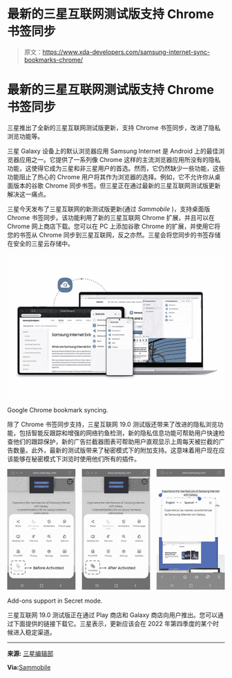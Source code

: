 # 最新的三星互联网测试版支持 Chrome 书签同步

> 原文：<https://www.xda-developers.com/samsung-internet-sync-bookmarks-chrome/>

# 最新的三星互联网测试版支持 Chrome 书签同步

三星推出了全新的三星互联网测试版更新，支持 Chrome 书签同步，改进了隐私浏览功能等。

三星 Galaxy 设备上的默认浏览器应用 Samsung Internet 是 Android 上的最佳浏览器应用之一。它提供了一系列像 Chrome 这样的主流浏览器应用所没有的隐私功能，这使得它成为三星和非三星用户的首选。然而，它仍然缺少一些功能，这些功能阻止了热心的 Chrome 用户将其作为浏览器的选择。例如，它不允许你从桌面版本的谷歌 Chrome 同步书签。但三星正在通过最新的三星互联网测试版更新解决这一痛点。

三星今天发布了三星互联网的新测试版更新(通过 *Sammobile* )，支持桌面版 Chrome 书签同步。该功能利用了新的三星互联网 Chrome 扩展，并且可以在 Chrome 网上商店下载。您可以在 PC 上添加谷歌 Chrome 的扩展，并使用它将您的书签从 Chrome 同步到三星互联网，反之亦然。三星会将您同步的书签存储在安全的三星云存储中。

 <picture>![Samsung Internet Chrome bookmark syncing.](img/0588661ff54dca6fde4df9a63821b5ee.png)</picture> 

Google Chrome bookmark syncing.

除了 Chrome 书签同步支持，三星互联网 19.0 测试版还带来了改进的隐私浏览功能，包括智能反跟踪和增强的网络钓鱼检测，新的隐私信息功能可帮助用户快速检查他们的跟踪保护，新的广告拦截器图表可帮助用户直观显示上周每天被拦截的广告数量。此外，最新的测试版带来了秘密模式下的附加支持。这意味着用户现在应该能够在秘密模式下浏览时使用他们所有的插件。

 <picture>![Samsung Internet add-ons support in Secret mode.](img/8a5f2a15e9095e73c1941eed280adf1f.png)</picture> 

Add-ons support in Secret mode.

三星互联网 19.0 测试版正在通过 Play 商店和 Galaxy 商店向用户推出。您可以通过下面提供的链接下载它。三星表示，更新应该会在 2022 年第四季度的某个时候进入稳定渠道。

* * *

**来源:** [三星编辑部](https://news.samsung.com/global/samsung-internet-19-0-beta-is-now-available)

**Via:**[Sammobile](https://www.sammobile.com/news/samsung-internet-19-0-beta-finally-brings-chrome-bookmark-syncing/)